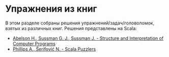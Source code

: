 # Упражнения из книг

В этом разделе собраны решения упражнений/задач/головоломок, взятых из различных книг.
Решения представлены на Scala:

- [Abelson H., Sussman G. J., Sussman J. - Structure and Interpretation of Computer Programs](https://scalabook.gitflic.space/docs/books/sicp/index)
- [Phillips A., Šerifović N. - Scala Puzzlers](https://scalabook.gitflic.space/docs/books/puzzlers/index)

